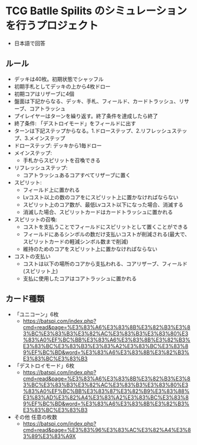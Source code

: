 # TCG Batlle Spilits のシミュレーションを行うプロジェクト

- 日本語で回答

## ルール
- デッキは40枚。初期状態でシャッフル
- 初期手札としてデッキの上から4枚ドロー
- 初期コアはリザーブに4個
- 盤面は下記からなる、デッキ、手札、フィールド、カードトラッシュ、リサーブ、コアトラッシュ
- プイレイヤーはターンを繰り返す。終了条件を達成したら終了
- 終了条件: 「デストロイモード」をフィールドに出す
- ターンは下記ステップからなる。1.ドローステップ、2.リフレッシュステップ、3.メインステップ
- ドローステップ: デッキから1毎ドロー
- メインステップ:
  - 手札からスピリットを召喚できる
- リフレッシュステップ:
  - コアトラッシュあるコアすべてリザーブに置く
- スピリット:
  - フィールド上に置かれる
  - Lvコスト以上の数のコアをにスピリット上に置かなければならない
  - スピリット上のコア数が、最低Lvコスト以下になった場合、消滅する
  - 消滅した場合、スピリットカードはカードトラッシュに置かれる
- スピリットの召喚:
  - コストを支払うことでフィールドにスピリットとして置くことができる
  - フィールドにあるシンボルの数だけ支払いコストが削減される(最大で、スピリットカードの軽減シンボル数まで削減)
  - 維持のためのコアをスピリット上に置かなければならない
- コストの支払い
  - コストは以下の場所のコアから支払われる、コアリザーブ、フィールド(スピリット上)
  - 支払に使用したコアはコアトラッシュに置かれる

## カード種類

- 「ユニコーン」6枚
  - https://batspi.com/index.php?cmd=read&page=%E3%83%A6%E3%83%8B%E3%82%B3%E3%83%BC%E3%83%B3%E3%82%AC%E3%83%B3%E3%83%80%E3%83%A0%EF%BC%BB%E3%83%A6%E3%83%8B%E3%82%B3%E3%83%BC%E3%83%B3%E3%83%A2%E3%83%BC%E3%83%89%EF%BC%BD&word=%E3%83%A6%E3%83%8B%E3%82%B3%E3%83%BC%E3%83%B3
- 「デストロイモード」6枚
  - https://batspi.com/index.php?cmd=read&page=%E3%83%A6%E3%83%8B%E3%82%B3%E3%83%BC%E3%83%B3%E3%82%AC%E3%83%B3%E3%83%80%E3%83%A0%EF%BC%BB%E3%83%87%E3%82%B9%E3%83%88%E3%83%AD%E3%82%A4%E3%83%A2%E3%83%BC%E3%83%89%EF%BC%BD&word=%E3%83%A6%E3%83%8B%E3%82%B3%E3%83%BC%E3%83%B3
- その他 任意の枚数
  - https://batspi.com/index.php?cmd=read&page=%E3%83%96%E3%83%AC%E3%82%A4%E3%83%89%E3%83%A9X
